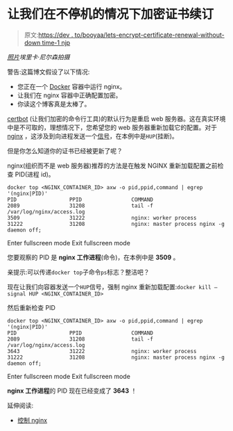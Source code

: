 # 让我们在不停机的情况下加密证书续订

> 原文:[https://dev . to/booyaa/lets-encrypt-certificate-renewal-without-down time-1 njp](https://dev.to/booyaa/lets-encrypt-certificate-renewal-without-downtime-1njp)

*[照片](https://unsplash.com/photos/eCNjfCrZeYY)埃里卡·尼尔森拍摄*

警告:这篇博文假设了以下情况:

*   您正在一个 [Docker](https://www.docker.com/) 容器中运行 nginx。
*   让我们在 nginx 容器中正确配置加密。
*   你读这个博客真是太棒了。

[certbot](https://certbot.eff.org/) (让我们加密的命令行工具)的默认行为是重启 web 服务器。这在真实环境中是不可取的，理想情况下，您希望您的 web 服务器重新加载它的配置。对于 [nginx](https://www.nginx.com/) ，这涉及到向进程发送一个[信号](https://en.wikipedia.org/wiki/Signal_(IPC))，在本例中是`HUP`(挂断)。

但是你怎么知道你的证书已经被更新了呢？

nginx(组织而不是 web 服务器)推荐的方法是在触发 NGINX 重新加载配置之前检查 PID(进程 id)。

```
docker top <NGINX_CONTAINER_ID> axw -o pid,ppid,command | egrep '(nginx|PID)'
PID                 PPID                COMMAND
2089                31208               tail -f /var/log/nginx/access.log
3509                31222               nginx: worker process
31222               31208               nginx: master process nginx -g daemon off; 
```

Enter fullscreen mode Exit fullscreen mode

您要观察的 PID 是 **nginx 工作进程**(命令)，在本例中是 **3509** 。

亲提示:可以传递`docker top`子命令`ps`标志？整洁吧？

现在让我们向容器发送一个`HUP`信号，强制 nginx 重新加载配置:`docker kill —signal HUP <NGINX_CONTAINER_ID>`

然后重新检查 PID

```
docker top <NGINX_CONTAINER_ID> axw -o pid,ppid,command | egrep '(nginx|PID)'
PID                 PPID                COMMAND
2089                31208               tail -f /var/log/nginx/access.log
3643                31222               nginx: worker process
31222               31208               nginx: master process nginx -g daemon off; 
```

Enter fullscreen mode Exit fullscreen mode

**nginx 工作进程**的 PID 现在已经变成了 **3643** ！

延伸阅读:

*   [控制 nginx](http://nginx.org/en/docs/control.html)